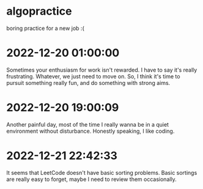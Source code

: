 # algopractice
boring practice for a new job :(

# 2022-12-20 01:00:00
Sometimes your enthusiasm for work isn't rewarded. I have to say it's really frustrating. Whatever, we just need to move on. So, I think it's time to pursuit something really fun, and do something with strong aims.

# 2022-12-20 19:00:09
Another painful day, most of the time I really wanna be in a quiet environment without disturbance. Honestly speaking, I like coding.

# 2022-12-21 22:42:33
It seems that LeetCode doesn't have basic sorting problems. Basic sortings are really 
easy to forget, maybe I need to review them occasionally.